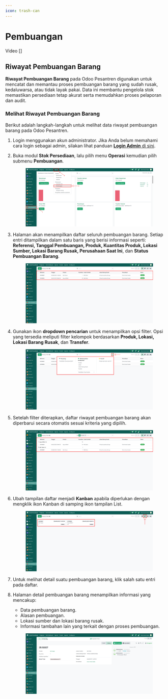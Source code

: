 ```yaml
---
icon: trash-can
---
```


# Pembuangan

Video \[]

## Riwayat Pembuangan Barang

**Riwayat Pembuangan Barang** pada Odoo Pesantren digunakan untuk mencatat dan memantau proses pembuangan barang yang sudah rusak, kedaluwarsa, atau tidak layak pakai. Data ini membantu pengelola stok memastikan persediaan tetap akurat serta memudahkan proses pelaporan dan audit.

### Melihat Riwayat Pembuangan Barang

Berikut adalah langkah-langkah untuk melihat data riwayat pembuangan barang pada Odoo Pesantren.

1. Login menggunakan akun administrator. Jika Anda belum memahami cara login sebagai admin, silakan lihat panduan [**Login Admin** di sini](../../panduan-login/login-admin.md).
2.  Buka modul **Stok Persediaan**, lalu pilih menu **Operasi** kemudian pilih submenu **Pembuangan**.

    <figure><img src="../../.gitbook/assets/images-676 (1) (1).png" alt=""><figcaption></figcaption></figure>


3.  Halaman akan menampilkan daftar seluruh pembuangan barang. Setiap entri ditampilkan dalam satu baris yang berisi informasi seperti: **Referensi, Tanggal Pembuangan, Produk, Kuantitas Produk, Lokasi Sumber, Lokasi Barang Rusak, Perusahaan Saat Ini**, dan **Status Pembuangan Barang**.

    <figure><img src="../../.gitbook/assets/images-677 (1) (1).png" alt=""><figcaption></figcaption></figure>


4.  Gunakan ikon **dropdown pencarian** untuk menampilkan opsi filter. Opsi yang tersedia meliputi filter kelompok berdasarkan **Produk, Lokasi, Lokasi Barang Rusak**, dan **Transfer**.

    <figure><img src="../../.gitbook/assets/images-678 (1) (1).png" alt=""><figcaption></figcaption></figure>


5.  Setelah filter diterapkan, daftar riwayat pembuangan barang akan diperbarui secara otomatis sesuai kriteria yang dipilih.

    <figure><img src="../../.gitbook/assets/images-679 (1).png" alt=""><figcaption></figcaption></figure>


6.  Ubah tampilan daftar menjadi **Kanban** apabila diperlukan dengan mengklik ikon Kanban di samping ikon tampilan List.

    <figure><img src="../../.gitbook/assets/images-680 (1) (1).png" alt=""><figcaption></figcaption></figure>


7. Untuk melihat detail suatu pembuangan barang, klik salah satu entri pada daftar.
8.  Halaman detail pembuangan barang menampilkan informasi yang mencakup:

    * Data pembuangan barang.
    * Alasan pembuangan.
    * Lokasi sumber dan lokasi barang rusak.
    * Informasi tambahan lain yang terkait dengan proses pembuangan.

    <figure><img src="../../.gitbook/assets/images-681 (1) (1).png" alt=""><figcaption></figcaption></figure>
